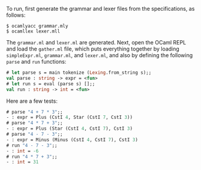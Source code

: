 To run, first generate the grammar and lexer files
from the specifications, as follows:

```
$ ocamlyacc grammar.mly
$ ocamllex lexer.mll
```

The `grammar.ml` and `lexer.ml` are generated.
Next, open the OCaml REPL and load the `gather.ml`
file, which puts everything together by loading
`simpleExpr.ml`, `grammar.ml`, and `lexer.ml`,
and also by defining the following `parse` and `run` functions:

```ocaml
# let parse s = main tokenize (Lexing.from_string s);;
val parse : string -> expr = <fun>
# let run s = eval (parse s) [];;
val run : string -> int = <fun>
```

Here are a few tests:

```ocaml
# parse "4 + 7 * 3";;
- : expr = Plus (CstI 4, Star (CstI 7, CstI 3))
# parse "4 * 7 + 3";;
- : expr = Plus (Star (CstI 4, CstI 7), CstI 3)
# parse "4 - 7 - 3";;
- : expr = Minus (Minus (CstI 4, CstI 7), CstI 3)
# run "4 - 7 - 3";;
- : int = -6
# run "4 * 7 + 3";;
- : int = 31
```
